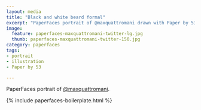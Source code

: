 ```yaml
---
layout: media
title: "Black and white beard formal"
excerpt: "PaperFaces portrait of @maxquattromani drawn with Paper by 53 on an iPad."
image: 
  feature: paperfaces-maxquattromani-twitter-lg.jpg
  thumb: paperfaces-maxquattromani-twitter-150.jpg
category: paperfaces
tags: 
- portrait
- illustration
- Paper by 53

---
```


PaperFaces portrait of [@maxquattromani](http://twitter.com/maxquattromani).

{% include paperfaces-boilerplate.html %}